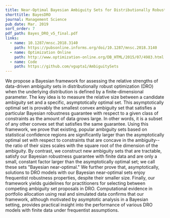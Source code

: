 ```yaml
---
title: Near-Optimal Bayesian Ambiguity Sets for Distributionally Robust Optimization
shorttitle: BayesDRO
journal: Management Science
pub_date: Mar. 2019
sort_order: 7
pdf_path: Bayes_DRO_v5_final.pdf
links:
  - name: 10.1287/mnsc.2018.3140
    path: https://pubsonline.informs.org/doi/10.1287/mnsc.2018.3140
  - name: Optimization Online
    path: http://www.optimization-online.org/DB_HTML/2015/07/4983.html
  - name: Code
    path: https://github.com/vgupta1/AmbiguitySets
---
```

We propose a Bayesian framework for assessing the relative strengths of data-driven ambiguity sets in distributionally robust optimization (DRO) when the underlying distribution is defined by a finite-dimensional parameter.  The key idea is to measure the relative size between a candidate ambiguity set and a specific, asymptotically optimal set.  This asymptotically optimal set is provably the smallest convex ambiguity set that satisfies a particular Bayesian robustness guarantee with respect to a given class of constraints as the amount of data grows large.  In other words, it is a subset of any other convex set that satisfies the same guarantee.  Using this framework, we prove that 
existing, popular ambiguity sets based on statistical confidence regions are significantly larger than the asymptotically optimal set with respect to constraints that are concave in the ambiguity-- the ratio of their sizes scales with the square root of the dimension of the ambiguity.  By contrast, we construct new ambiguity sets that are tractable, satisfy our Bayesian robustness guarantee with finite data and are only a small, constant factor larger than the asymptotically optimal set; we call these sets "Bayesian near-optimal."  We further prove that, asymptotically, solutions to DRO models with our Bayesian near-optimal sets enjoy frequentist robustness properties, despite their smaller size.  Finally, our framework yields guidelines for practitioners for selecting between competing ambiguity set proposals in DRO.  Computational evidence in portfolio allocation using real and simulated data confirms that our framework, although motivated by asymptotic analysis in a Bayesian setting, provides practical insight into the performance of various DRO models with finite data under frequentist assumptions.